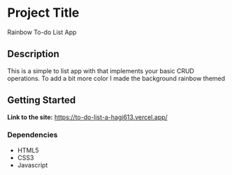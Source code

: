 # Project Title

Rainbow To-do List App

## Description

This is a simple to list app with that implements your basic CRUD operations. To add a bit more color I made the background rainbow themed

## Getting Started

**Link to the site:** https://to-do-list-a-hagi613.vercel.app/

### Dependencies

- HTML5
- CSS3
- Javascript
